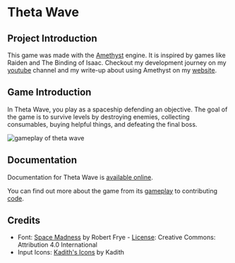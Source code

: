 # Theta Wave

## Project Introduction

This game was made with the [Amethyst](https://amethyst.rs/) engine. It is
inspired by games like Raiden and The Binding of Isaac. Checkout my development
journey on my [youtube](https://www.youtube.com/watch?v=OtN5vL80u4Q&list=PL4Dmmk1VXA5p0tVmxNUr8j0ly5ERbL1hN)
channel and my write-up about using Amethyst on my [website](https://micronote.tech/2019/06/Space-Shooter-Game/).

## Game Introduction

In Theta Wave, you play as a spaceship defending an objective. The goal of the
game is to survive levels by destroying enemies, collecting consumables, buying
helpful things, and defeating the final boss.

![gameplay of theta wave](book/src/assets/gameplay.gif)

## Documentation

Documentation for Theta Wave is [available online](https://amethyst.github.io/theta-wave/intro.html).

You can find out more about the game from its [gameplay](https://amethyst.github.io/theta-wave/gameplay.html)
to contributing [code](https://amethyst.github.io/theta-wave/contributing.html).

## Credits

- Font: [Space Madness](https://mozz.itch.io/space-madness) by Robert Frye -
[License](http://creativecommons.org/licenses/by/4.0/): Creative Commons:
Attribution 4.0 International
- Input Icons: [Kadith's Icons](https://kadith.itch.io/kadiths-free-icons) by Kadith
